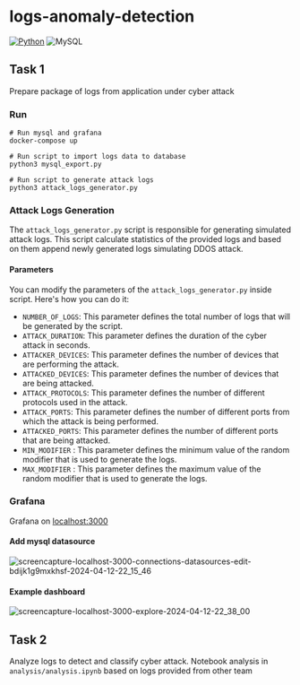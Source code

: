 # logs-anomaly-detection

[![Python](https://img.shields.io/badge/Python-FFD43B?style=for-the-badge&logo=python&logoColor=blue)]()
![MySQL](https://img.shields.io/badge/mysql-4479A1.svg?style=for-the-badge&logo=mysql&logoColor=white)

## Task 1

Prepare package of logs from application under cyber attack

### Run

```
# Run mysql and grafana
docker-compose up

# Run script to import logs data to database
python3 mysql_export.py

# Run script to generate attack logs
python3 attack_logs_generator.py
```

### Attack Logs Generation

The `attack_logs_generator.py` script is responsible for generating simulated attack logs. This script calculate statistics of the provided logs and based on them append newly generated logs simulating DDOS attack.

#### Parameters

You can modify the parameters of the `attack_logs_generator.py` inside script. Here's how you can do it:

- `NUMBER_OF_LOGS`: This parameter defines the total number of logs that will be generated by the script.
- `ATTACK_DURATION`: This parameter defines the duration of the cyber attack in seconds.
- `ATTACKER_DEVICES`: This parameter defines the number of devices that are performing the attack.
- `ATTACKED_DEVICES`: This parameter defines the number of devices that are being attacked.
- `ATTACK_PROTOCOLS`: This parameter defines the number of different protocols used in the attack.
- `ATTACK_PORTS`: This parameter defines the number of different ports from which the attack is being performed.
- `ATTACKED_PORTS`: This parameter defines the number of different ports that are being attacked.
- `MIN_MODIFIER` : This parameter defines the minimum value of the random modifier that is used to generate the logs.
- `MAX_MODIFIER` : This parameter defines the maximum value of the random modifier that is used to generate the logs.

### Grafana

Grafana on [localhost:3000](http://localhost:3000)

#### Add mysql datasource

![screencapture-localhost-3000-connections-datasources-edit-bdijk1g9mxkhsf-2024-04-12-22_15_46](https://github.com/barto14753/logs-anomaly-detection/assets/56938330/beadd532-712c-4840-bd5e-9f63c8b79a52)

#### Example dashboard

![screencapture-localhost-3000-explore-2024-04-12-22_38_00](https://github.com/barto14753/logs-anomaly-detection/assets/56938330/28577465-20f8-48da-b047-b94d76df112c)

## Task 2

Analyze logs to detect and classify cyber attack. Notebook analysis in `analysis/analysis.ipynb` based on logs provided from other team
